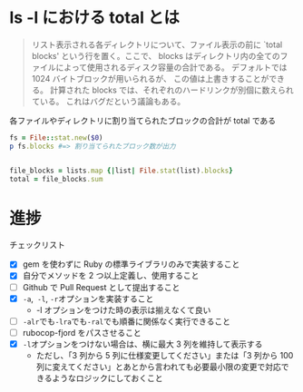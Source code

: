# ls -l における total とは

> リスト表示される各ディレクトリについて、ファイル表示の前に `total blocks' という行を置く。ここで、 blocks はディレクトリ内の全てのファイルによって使用されるディスク容量の合計である。 デフォルトでは 1024 バイトブロックが用いられるが、 この値は上書きすることができる。 計算された blocks では、それぞれのハードリンクが別個に数えられている。 これはバグだという議論もある。

各ファイルやディレクトリに割り当てられたブロックの合計が total である

```ruby
fs = File::stat.new($0)
p fs.blocks #=> 割り当てられたブロック数が出力


file_blocks = lists.map {|list| File.stat(list).blocks}
total = file_blocks.sum
```

# 進捗

チェックリスト

- [x] gem を使わずに Ruby の標準ライブラリのみで実装すること
- [x] 自分でメソッドを 2 つ以上定義し、使用すること
- [ ] Github で Pull Request として提出すること
- [x] `-a`,` -l`, `-r`オプションを実装すること
  - -l オプションをつけた時の表示は揃えなくて良い
- [ ] `-alr`でも`-lra`でも`-ral`でも順番に関係なく実行できること
- [ ] rubocop-fjord をパスさせること
- [x] `-l`オプションをつけない場合は、横に最大 3 列を維持して表示する
  - ただし、「3 列から 5 列に仕様変更してください」または「3 列から 100 列に変えてください」とあとから言われても必要最小限の変更で対応できるようなロジックにしておくこと
